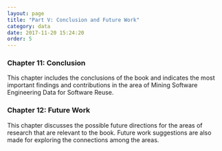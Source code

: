 ```yaml
---
layout: page
title: "Part V: Conclusion and Future Work"
category: data
date: 2017-11-20 15:24:20
order: 5
---
```


### Chapter 11: Conclusion
This chapter includes the conclusions of the book and indicates the most
important findings and contributions in the area of Mining Software Engineering
Data for Software Reuse.


### Chapter 12: Future Work
This chapter discusses the possible future directions for the areas of research
that are relevant to the book. Future work suggestions are also made for
exploring the connections among the areas.

